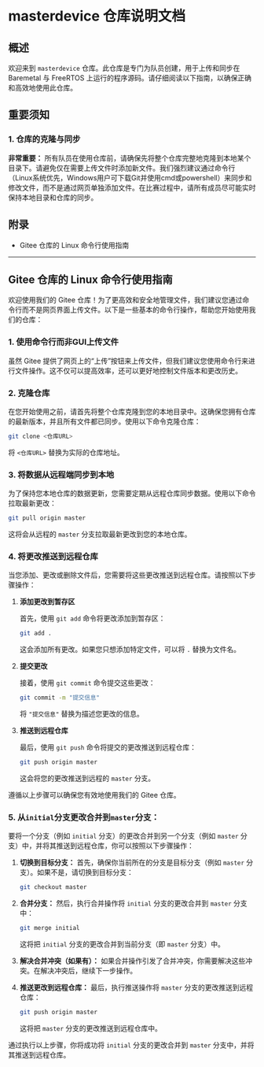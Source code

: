# masterdevice 仓库说明文档

## 概述

欢迎来到 `masterdevice` 仓库。此仓库是专门为队员创建，用于上传和同步在 Baremetal 与 FreeRTOS 上运行的程序源码。请仔细阅读以下指南，以确保正确和高效地使用此仓库。

## 重要须知

### 1. 仓库的克隆与同步

**非常重要：** 所有队员在使用仓库前，请确保先将整个仓库完整地克隆到本地某个目录下。请避免仅在需要上传文件时添加新文件。我们强烈建议通过命令行（Linux系统优先，Windows用户可下载Git并使用cmd或powershell）来同步和修改文件，而不是通过网页单独添加文件。在比赛过程中，请所有成员尽可能实时保持本地目录和仓库的同步。

### 

## 附录

- Gitee 仓库的 Linux 命令行使用指南

---

## Gitee 仓库的 Linux 命令行使用指南

欢迎使用我们的 Gitee 仓库！为了更高效和安全地管理文件，我们建议您通过命令行而不是网页界面上传文件。以下是一些基本的命令行操作，帮助您开始使用我们的仓库：

### 1. 使用命令行而非GUI上传文件

虽然 Gitee 提供了网页上的“上传”按钮来上传文件，但我们建议您使用命令行来进行文件操作。这不仅可以提高效率，还可以更好地控制文件版本和更改历史。

### 2. 克隆仓库

在您开始使用之前，请首先将整个仓库克隆到您的本地目录中。这确保您拥有仓库的最新版本，并且所有文件都已同步。使用以下命令克隆仓库：

```bash
git clone <仓库URL>
```

将 `<仓库URL>` 替换为实际的仓库地址。

### 3. 将数据从远程端同步到本地

为了保持您本地仓库的数据更新，您需要定期从远程仓库同步数据。使用以下命令拉取最新更改：

```bash
git pull origin master
```

这将会从远程的 `master` 分支拉取最新更改到您的本地仓库。

### 4. 将更改推送到远程仓库

当您添加、更改或删除文件后，您需要将这些更改推送到远程仓库。请按照以下步骤操作：

1. **添加更改到暂存区**
   
   首先，使用 `git add` 命令将更改添加到暂存区：
   
   ```bash
   git add .
   ```
   
   这会添加所有更改。如果您只想添加特定文件，可以将 `.` 替换为文件名。

2. **提交更改**
   
   接着，使用 `git commit` 命令提交这些更改：
   
   ```bash
   git commit -m "提交信息"
   ```
   
   将 `"提交信息"` 替换为描述您更改的信息。

3. **推送到远程仓库**
   
   最后，使用 `git push` 命令将提交的更改推送到远程仓库：
   
   ```bash
   git push origin master
   ```
   
   这会将您的更改推送到远程的 `master` 分支。

遵循以上步骤可以确保您有效地使用我们的 Gitee 仓库。

### 5. 从`initial`分支更改合并到`master`分支：

要将一个分支（例如 `initial` 分支）的更改合并到另一个分支（例如 `master` 分支）中，并将其推送到远程仓库，你可以按照以下步骤操作：

1. **切换到目标分支：** 首先，确保你当前所在的分支是目标分支（例如 `master` 分支）。如果不是，请切换到目标分支：
   
   ```bash
   git checkout master
   ```

2. **合并分支：** 然后，执行合并操作将 `initial` 分支的更改合并到 `master` 分支中：
   
   ```bash
   git merge initial
   ```
   
   这将把 `initial` 分支的更改合并到当前分支（即 `master` 分支）中。

3. **解决合并冲突（如果有）：** 如果合并操作引发了合并冲突，你需要解决这些冲突。在解决冲突后，继续下一步操作。

4. **推送更改到远程仓库：** 最后，执行推送操作将 `master` 分支的更改推送到远程仓库：
   
   ```bash
   git push origin master
   ```
   
   这将把 `master` 分支的更改推送到远程仓库中。

通过执行以上步骤，你将成功将 `initial` 分支的更改合并到 `master` 分支中，并将其推送到远程仓库。
